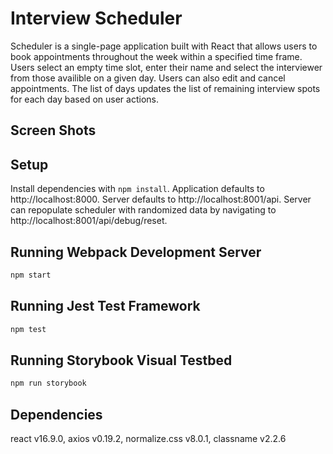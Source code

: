 # Interview Scheduler

Scheduler is a single-page application built with React that allows users to book appointments throughout the week within a specified time frame. Users select an empty time slot, enter their name and select the interviewer from those availible on a given day. Users can also edit and cancel appointments. The list of days updates the list of remaining interview spots for each day based on user actions.

## Screen Shots

## Setup

Install dependencies with `npm install`.
Application defaults to http://localhost:8000.
Server defaults to http://localhost:8001/api.
Server can repopulate scheduler with randomized data by navigating to http://localhost:8001/api/debug/reset.

## Running Webpack Development Server

```sh
npm start
```

## Running Jest Test Framework

```sh
npm test
```

## Running Storybook Visual Testbed

```sh
npm run storybook
```

## Dependencies

react v16.9.0,
axios v0.19.2,
normalize.css v8.0.1,
classname v2.2.6
